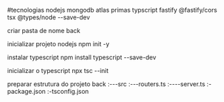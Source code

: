 
#tecnologias
nodejs
mongodb atlas
primas
typscript
fastify
@fastify/cors
tsx
@types/node --save-dev

criar pasta de nome back

inicializar projeto nodejs
npm init -y

instalar typescript
npm install typescript --save-dev

inicializar o typescript
npx tsc --init

preparar estrutura do projeto
back
:---src
    :---routers.ts
    :----server.ts
:-package.json
:-tsconfig.json
